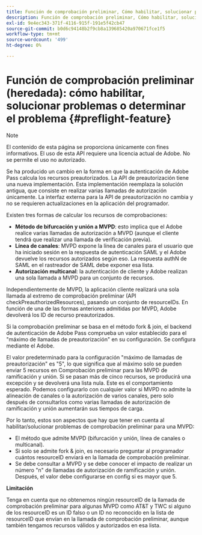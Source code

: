 ```yaml
---
title: Función de comprobación preliminar, Cómo habilitar, solucionar problemas o determinar el problema
description: Función de comprobación preliminar, Cómo habilitar, solucionar problemas o determinar el problema
exl-id: 9e4ec343-371f-4116-915f-191e5f42cb47
source-git-commit: b0d6c94148b2f9cb8a139685420a970671fce1f5
workflow-type: tm+mt
source-wordcount: '499'
ht-degree: 0%

---
```


# Función de comprobación preliminar (heredada): cómo habilitar, solucionar problemas o determinar el problema {#preflight-feature}

>[!NOTE]
>
>El contenido de esta página se proporciona únicamente con fines informativos. El uso de esta API requiere una licencia actual de Adobe. No se permite el uso no autorizado.

Se ha producido un cambio en la forma en que la autenticación de Adobe Pass calcula los recursos preautorizados. La API de preautorización tiene una nueva implementación. Esta implementación reemplaza la solución antigua, que consiste en realizar varias llamadas de autorización únicamente.
La interfaz externa para la API de preautorización no cambia y no se requieren actualizaciones en la aplicación del programador.

Existen tres formas de calcular los recursos de comprobaciones:

* **Método de bifurcación y unión a MVPD**: esto implica que el Adobe realice varias llamadas de autorización a MVPD (aunque el cliente tendrá que realizar una llamada de verificación previa).
* **Línea de canales**: MVPD expone la línea de canales para el usuario que ha iniciado sesión en la respuesta de autenticación SAML y el Adobe devuelve los recursos autorizados según eso. La respuesta authN de SAML en el rastreador de SAML debe exponer esa lista.
* **Autorización multicanal**: la autenticación de cliente y Adobe realizan una sola llamada a MVPD para un conjunto de recursos.

Independientemente de MVPD, la aplicación cliente realizará una sola llamada al extremo de comprobación preliminar (API checkPreauthorizedResources), pasando un conjunto de resourceIDs. En función de una de las formas anteriores admitidas por MVPD, Adobe devolverá los ID de recurso preautorizados.

Si la comprobación preliminar se basa en el método fork &amp; join, el backend de autenticación de Adobe Pass comprueba un valor establecido para el &quot;máximo de llamadas de preautorización&quot; en su configuración. Se configura mediante el Adobe.

El valor predeterminado para la configuración &quot;máximo de llamadas de preautorización&quot; es &quot;5&quot;, lo que significa que al máximo solo se pueden enviar 5 recursos en Comprobación preliminar para las MVPD de ramificación y unión. Si se pasan más de cinco recursos, se producirá una excepción y se devolverá una lista nula. Este es el comportamiento esperado. Podemos configurarlo con cualquier valor si MVPD no admite la alineación de canales o la autorización de varios canales, pero solo después de consultarlos como varias llamadas de autorización de ramificación y unión aumentarán sus tiempos de carga.

Por lo tanto, estos son aspectos que hay que tener en cuenta al habilitar/solucionar problemas de comprobación preliminar para una MVPD:

* El método que admite MVPD (bifurcación y unión, línea de canales o multicanal).
* Si solo se admite fork &amp; join, es necesario preguntar al programador cuántos resourceID enviará en la llamada de comprobación preliminar.
* Se debe consultar a MVPD y se debe conocer el impacto de realizar un número &quot;n&quot; de llamadas de autorización de ramificación y unión. Después, el valor debe configurarse en config si es mayor que 5.

**Limitación**

Tenga en cuenta que no obtenemos ningún resourceID de la llamada de comprobación preliminar para algunas MVPD como AT&amp;T y TWC si alguno de los resourceID es un ID falso o un ID no reconocido en la lista de resourceID que envían en la llamada de comprobación preliminar, aunque también tengamos recursos válidos y autorizados en esa lista.
